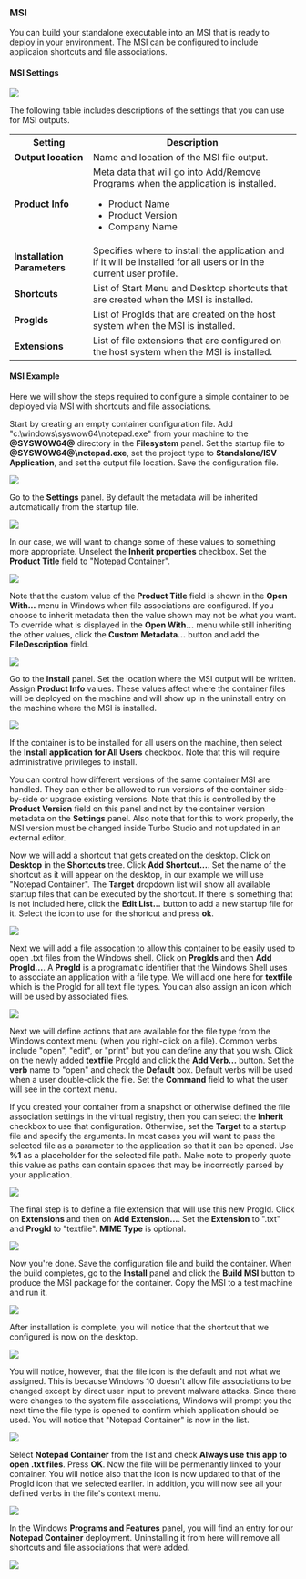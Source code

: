 ### MSI

You can build your standalone executable into an MSI that is ready to deploy in your environment. The MSI can be configured to include applicaion shortcuts and file associations.

#### MSI Settings

![](/docs/building/working_with_turbo_studio/msi1.png)

The following table includes descriptions of the settings that you can use for MSI outputs.

<table>
	<tr>
		<th>Setting</th>
		<th>Description</th>
	</tr>
	<tr>
		<td><b>Output location</b></td>
		<td>Name and location of the MSI file output.</td>
	</tr>
	<tr>
		<td><b>Product Info</b></td>
		<td>Meta data that will go into Add/Remove Programs when the application is installed.<ul><li>Product Name</li><li>Product Version</li><li>Company Name</li></ul></td>
	</tr>
	<tr>
		<td><b>Installation Parameters</b></td>
		<td>Specifies where to install the application and if it will be installed for all users or in the current user profile.</td>
	</tr>
	<tr>
		<td><b>Shortcuts</b></td>
		<td>List of Start Menu and Desktop shortcuts that are created when the MSI is installed.</td>
	</tr>
	<tr>
		<td><b>ProgIds</b></td>
		<td>List of ProgIds that are created on the host system when the MSI is installed.</td>
	</tr>
	<tr>
		<td><b>Extensions</b></td>
		<td>List of file extensions that are configured on the host system when the MSI is installed.</td>
	</tr>
</table>

#### MSI Example

Here we will show the steps required to configure a simple container to be deployed via MSI with shortcuts and file associations. 

Start by creating an empty container configuration file. Add "c:\windows\syswow64\notepad.exe" from your machine to the **@SYSWOW64@** directory in the **Filesystem** panel. Set the startup file to **@SYSWOW64@\notepad.exe**, set the project type to **Standalone/ISV Application**, and set the output file location. Save the configuration file.

![](/docs/building/working_with_turbo_studio/msi2.png)

Go to the **Settings** panel. By default the metadata will be inherited automatically from the startup file.

![](/docs/building/working_with_turbo_studio/msi3.png)

In our case, we will want to change some of these values to something more appropriate. Unselect the **Inherit properties** checkbox. Set the **Product Title** field to "Notepad Container".

![](/docs/building/working_with_turbo_studio/msi4.png)

Note that the custom value of the **Product Title** field is shown in the **Open With...** menu in Windows when file associations are configured. If you choose to inherit metadata then the value shown may not be what you want. To override what is displayed in the **Open With...** menu while still inheriting the other values, click the **Custom Metadata...** button and add the **FileDescription** field.

![](/docs/building/working_with_turbo_studio/msi5.png)

Go to the **Install** panel. Set the location where the MSI output will be written. Assign **Product Info** values. These values affect where the container files will be deployed on the machine and will show up in the uninstall entry on the machine where the MSI is installed. 

![](/docs/building/working_with_turbo_studio/msi6.png)

If the container is to be installed for all users on the machine, then select the **Install application for All Users** checkbox. Note that this will require administrative privileges to install. 

You can control how different versions of the same container MSI are handled. They can either be allowed to run versions of the container side-by-side or upgrade existing versions. Note that this is controlled by the **Product Version** field on this panel and not by the container version metadata on the **Settings** panel. Also note that for this to work properly, the MSI version must be changed inside Turbo Studio and not updated in an external editor.

Now we will add a shortcut that gets created on the desktop. Click on **Desktop** in the **Shortcuts** tree. Click **Add Shortcut...**. Set the name of the shortcut as it will appear on the desktop, in our example we will use "Notepad Container". The **Target** dropdown list will show all available startup files that can be executed by the shortcut. If there is something that is not included here, click the **Edit List...** button to add a new startup file for it. Select the icon to use for the shortcut and press **ok**.

![](/docs/building/working_with_turbo_studio/msi7.png)

Next we will add a file assocation to allow this container to be easily used to open .txt files from the Windows shell. Click on **ProgIds** and then **Add ProgId...**. A **ProgId** is a programatic identifier that the Windows Shell uses to associate an application with a file type. We will add one here for **textfile** which is the ProgId for all text file types. You can also assign an icon which will be used by associated files.

![](/docs/building/working_with_turbo_studio/msi8.png)

Next we will define actions that are available for the file type from the Windows context menu (when you right-click on a file). Common verbs include "open", "edit", or "print" but you can define any that you wish. Click on the newly added **textfile** ProgId and click the **Add Verb...** button. Set the **verb** name to "open" and check the **Default** box. Default verbs will be used when a user double-click the file. Set the **Command** field to what the user will see in the context menu. 

If you created your container from a snapshot or otherwise defined the file association settings in the virtual registry, then you can select the **Inherit** checkbox to use that configuration. Otherwise, set the **Target** to a startup file and specify the arguments. In most cases you will want to pass the selected file as a parameter to the application so that it can be opened. Use **%1** as a placeholder for the selected file path. Make note to properly quote this value as paths can contain spaces that may be incorrectly parsed by your application.

![](/docs/building/working_with_turbo_studio/msi9.png)

The final step is to define a file extension that will use this new ProgId. Click on **Extensions** and then on **Add Extension...**. Set the **Extension** to ".txt" and **ProgId** to "textfile". **MIME Type** is optional.

![](/docs/building/working_with_turbo_studio/msi10.png)

Now you're done. Save the configuration file and build the container. When the build completes, go to the **Install** panel and click the **Build MSI** button to produce the MSI package for the container. Copy the MSI to a test machine and run it.

![](/docs/building/working_with_turbo_studio/msi11.png)

After installation is complete, you will notice that the shortcut that we configured is now on the desktop.

![](/docs/building/working_with_turbo_studio/msi12.png)

You will notice, however, that the file icon is the default and not what we assigned. This is because Windows 10 doesn't allow file associations to be changed except by direct user input to prevent malware attacks. Since there were changes to the system file associations, Windows will prompt you the next time the file type is opened to confirm which application should be used. You will notice that "Notepad Container" is now in the list.

![](/docs/building/working_with_turbo_studio/msi13.png)

Select **Notepad Container** from the list and check **Always use this app to open .txt files**. Press **OK**. Now the file will be permenantly linked to your container. You will notice also that the icon is now updated to that of the ProgId icon that we selected earlier. In addition, you will now see all your defined verbs in the file's context menu.

![](/docs/building/working_with_turbo_studio/msi14.png)

In the Windows **Programs and Features** panel, you will find an entry for our **Notepad Container** deployment. Uninstalling it from here will remove all shortcuts and file associations that were added.

![](/docs/building/working_with_turbo_studio/msi15.png)
